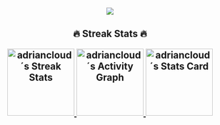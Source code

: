<h1 align="center">
  <!-- Readme Typing SVG - https://github.com/DenverCoder1/readme-typing-svg -->
  <a href="https://git.io/typing-svg">
    <img src="https://readme-typing-svg.herokuapp.com?size=30&color=61D9FA&center=true&vCenter=true&lines=alert('%C2%A1Hello%2C+world');%C2%A1My+name+is+Adri%C3%A1n!;Welcome+to+my+GitHub+%E2%9C%A8">
  </a>
  <!-- <p align="center">
    <a href="https://instagram.com/"> <img src="https://img.icons8.com/ios-glyphs/30/61D9FA/instagram-new.png"></a>
    <a href="https://instagram.com/"> <img src="https://img.icons8.com/glyph-neue/30/61D9FA/twitter-squared.png"/></a>
    <a href="https://instagram.com/"> <img src="https://img.icons8.com/ios-filled/29/61D9FA/linkedin.png"/></a>
  </p> -->
</h1>

<h2 align="center">🔥 Streak Stats 🔥</p>
<p align="center">
  <!-- GitHub Readme Streak Stats - https://github.com/DenverCoder1/github-readme-streak-stats -->
  <a href="https://github.com/DenverCoder1/github-readme-streak-stats">
    <img alt="adriancloud´s Streak Stats" src="https://github-readme-streak-stats.herokuapp.com/?user=adriancloud&background=FFFFFF00&theme=react&hide_border=true" height ="150px"/>
  </a>
  
  <!-- Github Readme Activity Graph - https://github.com/ashutosh00710/github-readme-activity-graph -->
  <a href="https://github.com/ashutosh00710/github-readme-activity-graph">
    <img alt="adriancloud´s Activity Graph" src="https://denvercoder1-activity-graph.herokuapp.com/graph/?username=adriancloud&bg_color=00000000&color=FFFFFF&line=61D9FA&point=FFFFFF&hide_border=true" height ="150px"/>
  </a>
  
  <!-- GitHub Stats Card - https://github.com/anuraghazra/github-readme-stats -->
  <a href="https://github.com/anuraghazra/github-readme-stats">
    <img alt="adriancloud´s Stats Card" src="https://github-readme-stats.vercel.app/api?username=adriancloud&show_icons=true&bg_color=00000000&hide_border=true&icon_color=61D9FA&title_color=61D9FA&text_color=FFFFFF&count_private=true" height ="150px">
  </a>
  
  <!-- Top Languages Card - https://github.com/anuraghazra/github-readme-stats   
  <a href="https://github.com/anuraghazra/github-readme-stats">
      <img alt="adriancloud´s Lenguages Card" src="https://github-readme-stats.vercel.app/api/top-langs/?username=adriancloud&layout=compact&bg_color=00000000&hide_border=true&title_color=61D9FA&text_color=FFFFFF&langs_count=8" height ="150px">
  </a>
-->
</p>




